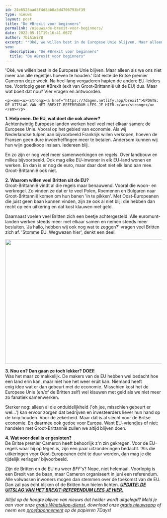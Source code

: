 ```yaml
---
id: 24e6523aad3f4d8ab0a5d4706793bf39
type: nieuws
layout: post
title: "De #Brexit voor beginners"
permalink: /nieuws/de-brexit-voor-beginners/
date: 2022-05-11T19:16:41.067Z
author: 7biA1WiYB
excerpt: "'Oké, we willen best in de Europese Unie blijven. Maar alleen als we ons niet meer aan alle regeltjes hoeven te houden.' Dat eiste de Britse premier Cameron deze week. Na heel lang vergaderen hapten de andere EU-leiders toe. Voorlopig geen #Brexit (exit van Groot-Brittannië uit de EU) dus. Maar wat bóeit dat nou? Vier vragen en antwoorden.   "
seo:
  description: "De #Brexit voor beginners"
  title: "De #Brexit voor beginners"
---
```

'Oké, we willen best in de Europese Unie blijven. Maar alleen als we ons niet meer aan alle regeltjes hoeven te houden.' Dat eiste de Britse premier Cameron deze week. Na heel lang vergaderen hapten de andere EU-leiders toe. Voorlopig geen #Brexit (exit van Groot-Brittannië uit de EU) dus. Maar wat bóeit dat nou? Vier vragen en antwoorden.   

    <p><em><u><strong><a href="https://7dagen.netlify.app/brexit">UPDATE: DE UITSLAG VAN HET BREXIT-REFERENDUM LEES JE HIER.</a></strong></u></em></p>
<p><strong>1. Help even. De EU, wat doet die ook alweer?</strong><br>Achtentwintig Europese landen werken heel veel met elkaar samen: de Europese Unie. Vooral op het gebied van economie. Als wij Nederlandse tulpen aan bijvoorbeeld Frankrijk willen verkopen, hoeven de Fransen geen dure invoerheffingen meer te betalen. Andersom kunnen wij hun wijn goedkoop inslaan. Iedereen blij.</p>
<p>En zo zijn er nog veel meer samenwerkingen en regels. Over landbouw en milieu bijvoorbeeld. Ook mag elke EU-inwoner in elk EU-land wonen en werken. En dan is er nog de euro, maar daar doet niet elk land aan mee. Groot-Brittannië ook niet.</p>
<p><strong>2. Waarom willen veel Britten uit de EU?</strong><br>Groot-Brittannië vindt al die regels maar benauwend. Vooral die woon- en werkregel. Zo vinden ze dat er te veel Polen, Roemenen en Bulgaren naar Groot-Brittannië komen om hun banen 'in te pikken'. Met Oost-Europeanen die juist geen baan kunnen vinden, zijn ze ook al niet blij: die hebben dan recht op een uitkering en dat kost klauwen met geld.</p>
<p>Daarnaast voelen veel Britten zich een beetje achtergesteld. Alle euromunt-landen werken steeds meer met elkaar samen en nemen steeds meer besluiten. 'Ja hallo, hebben wij ook nog wat te zeggen?' vragen veel Britten zich af. 'Stomme EU. Wegwezen hier', denkt een deel. </p>
<p><div class="media media-element-container media-default"><div id="file-16236" class="file file-image file-image-jpeg">

        
  
  <div class="content">
    <img title="Foto: AFP" height="400" width="850" class="media-element file-default" src="https://7dagen.netlify.app/sites/default/files/EU_0.jpg" alt="">  </div>

  
</div>
</div>
<p><strong>3. Nou en? Dan gaan ze toch lekker? DOEI!</strong><br>Was het maar zo makkelijk. De makers van de EU hebben wel bedacht hoe een land erín kan, maar niet hoe het weer erúit kan. Niemand heeft enig idee wat er dan gebeurt met de economie. Misschien kost het de Europese Unie (en/of de Britten zelf) wel klauwen met geld als we niet meer zo fanatiek samenwerken.</p>
<p>Sterker nog: alleen al die onduidelijkheid ('oh jee, misschien gebeurt er wel...') kan ervoor zorgen dat bedrijven en investeerders liever hun hand op de knip houden. Voor de zekerheid. Maar dát is al slecht voor de Britse economie. En daarmee ook gedoe voor Europa. Want EU-vriendjes of niet: handelen met Groot-Brittannië zullen we altijd blijven doen.</p>
<p><strong>4. Wat voor deal is er gesloten? </strong><br>De Britse premier Cameron heeft behoorlijk z'n zin gekregen. Voor de EU-regels waar hij op tegen is, zijn een paar uitzonderingen bedacht. 'Als die uitkeringen voor Oost-Europeanen écht te duur worden, dan mag je die tijdelijk verlagen' bijvoorbeeld. </p>
<p>Zijn de Britten en de EU nu weer <em>BFF</em>'s? Nope, niet helemaal. Voorlopig is een Brexit van de baan, maar Cameron organiseert in juni een referendum. Alle volwassen inwoners mogen dan stemmen over de toekomst van de EU. Dan zal pas écht blijken of de Britten hun hielen lichten. <a href="https://7dagen.netlify.app/brexit"><em><u><strong>UPDATE: DE UITSLAG VAN HET BREXIT-REFERENDUM LEES JE HIER.</strong></u></em></a></p>
<p><em>Altijd op de hoogte blijven van nieuws dat helder wordt uitgelegd? Meld je aan voor onze <a href="https://7dagen.netlify.app/whatsapp">gratis WhatsApp-dienst</a>, download onze <a href="https://7dagen.netlify.app/app">gratis nieuwsapp</a> of neem een <a href="https://7dagen.netlify.app/abonnement">proefabonnement</a> op de papieren 7Days!</em> </p>  
